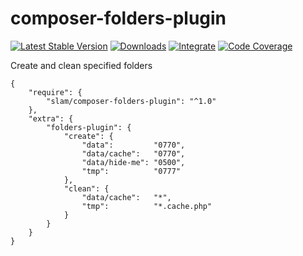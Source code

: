 # composer-folders-plugin

[![Latest Stable Version](https://img.shields.io/packagist/v/slam/composer-folders-plugin.svg)](https://packagist.org/packages/slam/composer-folders-plugin)
[![Downloads](https://img.shields.io/packagist/dt/slam/composer-folders-plugin.svg)](https://packagist.org/packages/slam/composer-folders-plugin)
[![Integrate](https://github.com/Slamdunk/composer-folders-plugin/workflows/CI/badge.svg?branch=master)](https://github.com/Slamdunk/composer-folders-plugin/actions)
[![Code Coverage](https://codecov.io/gh/Slamdunk/composer-folders-plugin/coverage.svg?branch=master)](https://codecov.io/gh/Slamdunk/composer-folders-plugin?branch=master)

Create and clean specified folders

```
{
    "require": {
        "slam/composer-folders-plugin": "^1.0"
    },
    "extra": {
        "folders-plugin": {
            "create": {
                "data":         "0770",
                "data/cache":   "0770",
                "data/hide-me": "0500",
                "tmp":          "0777"
            },
            "clean": {
                "data/cache":   "*",
                "tmp":          "*.cache.php"
            }
        }
    }
}

```
